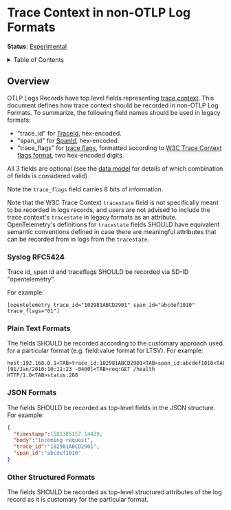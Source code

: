# Trace Context in non-OTLP Log Formats

**Status**: [Experimental](../document-status.md)

<details>
<summary>Table of Contents</summary>

<!-- toc -->

- [Overview](#overview)
  * [Syslog RFC5424](#syslog-rfc5424)
  * [Plain Text Formats](#plain-text-formats)
  * [JSON Formats](#json-formats)
  * [Other Structured Formats](#other-structured-formats)

<!-- tocstop -->

</details>

## Overview

OTLP Logs Records have top level fields
representing [trace context](../logs/data-model.md#trace-context-fields). This
document defines how trace context should be recorded in non-OTLP Log Formats.
To summarize, the following field names should be used in legacy formats:

- "trace_id" for [TraceId](../logs/data-model.md#field-traceid), hex-encoded.
- "span_id" for [SpanId](../logs/data-model.md#field-spanid), hex-encoded.
- "trace_flags" for [trace flags](../logs/data-model.md#field-traceflags), formatted
  according to [W3C Trace Context flags format](https://www.w3.org/TR/trace-context/#trace-flags),
  two hex-encoded digits.

All 3 fields are optional (see the [data model](../logs/data-model.md) for details of
which combination of fields is considered valid).

Note the `trace_flags` field carries 8 bits of information.

Note that the W3C Trace Context `tracestate` field is not specifically
meant to be recorded in logs records, and users are not advised to include
the trace context's `tracestate` in legacy formats as an attribute.
OpenTelemetry's definitions for `tracestate` fields SHOULD have
equivalent semantic conventions defined in case there are meaningful
attributes that can be recorded from in logs from the `tracestate`.

### Syslog RFC5424

Trace id, span id and traceflags SHOULD be recorded via SD-ID "opentelemetry".

For example:

```
[opentelemetry trace_id="102981ABCD2901" span_id="abcdef1010" trace_flags="01"]
```

### Plain Text Formats

The fields SHOULD be recorded according to the customary approach used for a
particular format (e.g. field:value format for LTSV). For example:

```
host:192.168.0.1<TAB>trace_id:102981ABCD2901<TAB>span_id:abcdef1010<TAB>time:[01/Jan/2010:10:11:23 -0400]<TAB>req:GET /health HTTP/1.0<TAB>status:200
```

### JSON Formats

The fields SHOULD be recorded as top-level fields in the JSON structure. For example:

```json
{
  "timestamp":1581385157.14429,
  "body":"Incoming request",
  "trace_id":"102981ABCD2901",
  "span_id":"abcdef1010"
}
```

### Other Structured Formats

The fields SHOULD be recorded as top-level structured attributes of the log
record as it is customary for the particular format.
